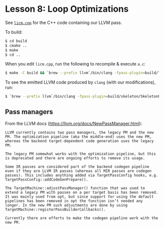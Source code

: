 # Lesson 8: Loop Optimizations

See [`licm.cpp`](./licm/licm.cpp) for the C++ code containing our LLVM pass. 


To build:
```bash
$ cd build
$ cmake ..
$ make
$ cd ..
```

When you edit `licm.cpp`, run the following to recompile & execute `a.c`:
```bash
$ make -C build && `brew --prefix llvm`/bin/clang -fpass-plugin=build/licm/LICMPass.dylib a.c
```

To see the emitted LLVM code produced by `clang` (with our modifications), run:
```bash
$ `brew --prefix llvm`/bin/clang -fpass-plugin=build/skeleton/SkeletonPass.dylib -emit-llvm -S -o - a.c
```

## Pass managers
From the LLVM docs (https://llvm.org/docs/NewPassManager.html):

```
LLVM currently contains two pass managers, the legacy PM and the new PM. The optimization pipeline (aka the middle-end) uses the new PM, whereas the backend target-dependent code generation uses the legacy PM.

The legacy PM somewhat works with the optimization pipeline, but this is deprecated and there are ongoing efforts to remove its usage.

Some IR passes are considered part of the backend codegen pipeline even if they are LLVM IR passes (whereas all MIR passes are codegen passes). This includes anything added via TargetPassConfig hooks, e.g. TargetPassConfig::addCodeGenPrepare().

The TargetMachine::adjustPassManager() function that was used to extend a legacy PM with passes on a per target basis has been removed. It was mainly used from opt, but since support for using the default pipelines has been removed in opt the function isn’t needed any longer. In the new PM such adjustments are done by using TargetMachine::registerPassBuilderCallbacks().

Currently there are efforts to make the codegen pipeline work with the new PM.
```